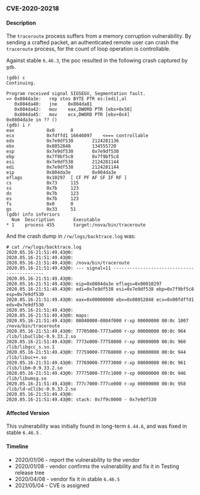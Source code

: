 ### CVE-2020-20218

#### Description

The `traceroute` process suffers from a memory corruption vulnerability. By sending a crafted packet, an authenticated remote user can crash the `traceroute` process, for the count of loop operation is controllable.

Against stable `6.46.3`, the poc resulted in the following crash captured by `gdb`.

```shell
(gdb) c                                               
Continuing.                                           
                                                      
Program received signal SIGSEGV, Segmentation fault.  
=> 0x804da3e:   rep stos BYTE PTR es:[edi],al         
   0x804da40:   jne    0x804da81                      
   0x804da42:   mov    eax,DWORD PTR [ebx+0x50]       
   0x804da45:   mov    ecx,DWORD PTR [ebx+0x4]        
0x0804da3e in ?? ()                                   
(gdb) i r                                             
eax            0x0      0                             
ecx            0xfdffd1 16646097    <=== controllable                      
edx            0x7e9df530       2124281136            
ebx            0x8052848        134555720             
esp            0x7e9df530       0x7e9df530            
ebp            0x7f9bf5c8       0x7f9bf5c8            
esi            0x7e9df538       2124281144            
edi            0x7e9df538       2124281144            
eip            0x804da3e        0x804da3e             
eflags         0x10297  [ CF PF AF SF IF RF ]         
cs             0x73     115                           
ss             0x7b     123                           
ds             0x7b     123                           
es             0x7b     123                           
fs             0x0      0                             
gs             0x33     51                            
(gdb) info inferiors                                  
  Num  Description       Executable                   
* 1    process 455       target:/nova/bin/traceroute  
```

And the crash dump in `/rw/logs/backtrace.log` was:

```shell
# cat /rw/logs/backtrace.log
2020.05.16-21:51:49.43@0: 
2020.05.16-21:51:49.43@0: 
2020.05.16-21:51:49.43@0: /nova/bin/traceroute
2020.05.16-21:51:49.43@0: --- signal=11 --------------------------------------------
2020.05.16-21:51:49.43@0: 
2020.05.16-21:51:49.43@0: eip=0x0804da3e eflags=0x00010297
2020.05.16-21:51:49.43@0: edi=0x7e9df538 esi=0x7e9df538 ebp=0x7f9bf5c8 esp=0x7e9df530
2020.05.16-21:51:49.43@0: eax=0x00000000 ebx=0x08052848 ecx=0x00fdffd1 edx=0x7e9df530
2020.05.16-21:51:49.43@0: 
2020.05.16-21:51:49.43@0: maps:
2020.05.16-21:51:49.43@0: 08048000-0804f000 r-xp 00000000 00:0c 1007       /nova/bin/traceroute
2020.05.16-21:51:49.43@0: 77705000-7773a000 r-xp 00000000 00:0c 964        /lib/libuClibc-0.9.33.2.so
2020.05.16-21:51:49.43@0: 7773e000-77758000 r-xp 00000000 00:0c 960        /lib/libgcc_s.so.1
2020.05.16-21:51:49.43@0: 77759000-77768000 r-xp 00000000 00:0c 944        /lib/libuc++.so
2020.05.16-21:51:49.43@0: 77769000-77773000 r-xp 00000000 00:0c 961        /lib/libm-0.9.33.2.so
2020.05.16-21:51:49.43@0: 77775000-777c1000 r-xp 00000000 00:0c 946        /lib/libumsg.so
2020.05.16-21:51:49.43@0: 777c7000-777ce000 r-xp 00000000 00:0c 958        /lib/ld-uClibc-0.9.33.2.so
2020.05.16-21:51:49.43@0: 
2020.05.16-21:51:49.43@0: stack: 0x7f9c0000 - 0x7e9df530
```

#### Affected Version

This vulnerability was initially found in long-term  `6.44.6`, and was fixed in stable  `6.46.5` .

#### Timeline

+ 2020/01/06 - report the vulnerability to the vendor
+ 2020/01/08 - vendor confirms the vulnerability and fix it in Testing release tree
+ 2020/04/08 - vendor fix it in stable `6.46.5`
+ 2021/05/04 - CVE is assigned